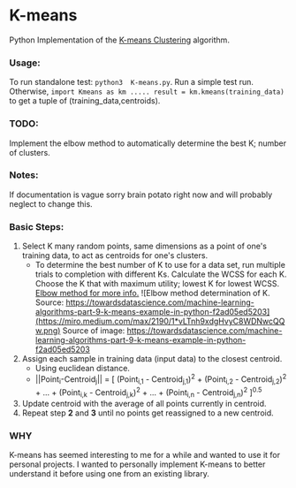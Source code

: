 # K-means
Python Implementation of the [K-means Clustering](https://en.wikipedia.org/wiki/K-means_clustering) algorithm.

### Usage:
To run standalone test: ```python3  K-means.py```. Run a simple test run.
Otherwise, ```import Kmeans as km ..... result = km.kmeans(training_data)``` to get a tuple of (training_data,centroids).

### TODO:
Implement the elbow method to automatically determine the best K; number of clusters.

### Notes:
If documentation is vague sorry brain potato right now and will probably neglect to change this.

### Basic Steps:

1.  Select K many random points, same dimensions as a point of one's training data, to act as centroids for one's clusters.
    * To determine the best number of K to use for a data set, run multiple trials to completion with different Ks. Calculate the WCSS for each K. Choose the K that with maximum utility; lowest K for lowest WCSS. [Elbow method for more info.](https://en.wikipedia.org/wiki/Determining_the_number_of_clusters_in_a_data_set#The_elbow_method) ![Elbow method determination of K. Source: https://towardsdatascience.com/machine-learning-algorithms-part-9-k-means-example-in-python-f2ad05ed5203](https://miro.medium.com/max/2190/1*vLTnh9xdgHvyC8WDNwcQQw.png)
    Source of image: https://towardsdatascience.com/machine-learning-algorithms-part-9-k-means-example-in-python-f2ad05ed5203
2.  Assign each sample in training data (input data) to the closest centroid.
    * Using euclidean distance. 
    * ||Point<sub>i</sub>-Centroid<sub>j</sub>|| = [ (Point<sub>i,1</sub> - Centroid<sub>j,1</sub>)<sup>2</sup> + (Point<sub>i,2</sub> - Centroid<sub>j,2</sub>)<sup>2</sup> + ... + (Point<sub>i,k</sub> - Centroid<sub>j,k</sub>)<sup>2</sup> + ... + (Point<sub>i,n</sub> - Centroid<sub>j,n</sub>)<sup>2</sup> ]<sup>0.5</sup>
3.  Update centroid with the average of all points currently in centroid.
4.  Repeat step **2** and **3** until no points get reassigned to a new centroid.

### WHY
K-means has seemed interesting to me for a while and wanted to use it for personal projects. I wanted to personally implement K-means to better understand it before using one from an existing library.
